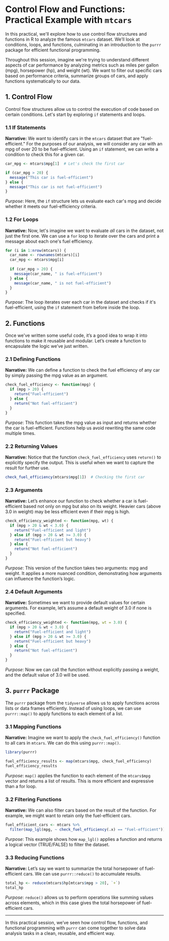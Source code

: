 # Control Flow and Functions: Practical Example with `mtcars`

In this practical, we'll explore how to use control flow structures and functions in R to analyze the famous `mtcars` dataset. We’ll look at conditions, loops, and functions, culminating in an introduction to the `purrr` package for efficient functional programming.

Throughout this session, imagine we're trying to understand different aspects of car performance by analyzing metrics such as miles per gallon (mpg), horsepower (hp), and weight (wt). We want to filter out specific cars based on performance criteria, summarize groups of cars, and apply functions systematically to our data.

## 1. Control Flow

Control flow structures allow us to control the execution of code based on certain conditions. Let's start by exploring `if` statements and loops.

### 1.1 If Statements

**Narrative:**
We want to identify cars in the `mtcars` dataset that are "fuel-efficient." For the purposes of our analysis, we will consider any car with an mpg of over 20 to be fuel-efficient. Using an `if` statement, we can write a condition to check this for a given car.

```r
car_mpg <- mtcars$mpg[1]  # Let's check the first car

if (car_mpg > 20) {
  message("This car is fuel-efficient")
} else {
  message("This car is not fuel-efficient")
}
```

*Purpose*: Here, the `if` structure lets us evaluate each car's mpg and decide whether it meets our fuel-efficiency criteria.

### 1.2 For Loops

**Narrative:**
Now, let's imagine we want to evaluate *all* cars in the dataset, not just the first one. We can use a `for` loop to iterate over the cars and print a message about each one's fuel efficiency.

```r
for (i in 1:nrow(mtcars)) {
  car_name <- rownames(mtcars)[i]
  car_mpg <- mtcars$mpg[i]
  
  if (car_mpg > 20) {
    message(car_name, " is fuel-efficient")
  } else {
    message(car_name, " is not fuel-efficient")
  }
}
```

*Purpose*: The loop iterates over each car in the dataset and checks if it's fuel-efficient, using the `if` statement from before inside the loop.

## 2. Functions

Once we've written some useful code, it’s a good idea to wrap it into functions to make it reusable and modular. Let’s create a function to encapsulate the logic we’ve just written.

### 2.1 Defining Functions

**Narrative:**
We can define a function to check the fuel efficiency of any car by simply passing the mpg value as an argument.

```r
check_fuel_efficiency <- function(mpg) {
  if (mpg > 20) {
    return("Fuel-efficient")
  } else {
    return("Not fuel-efficient")
  }
}
```

*Purpose*: This function takes the mpg value as input and returns whether the car is fuel-efficient. Functions help us avoid rewriting the same code multiple times.

### 2.2 Returning Values

**Narrative:**
Notice that the function `check_fuel_efficiency` uses `return()` to explicitly specify the output. This is useful when we want to capture the result for further use.

```r
check_fuel_efficiency(mtcars$mpg[1])  # Checking the first car
```

### 2.3 Arguments

**Narrative:**
Let’s enhance our function to check whether a car is fuel-efficient based not only on mpg but also on its weight. Heavier cars (above 3.0 in weight) may be less efficient even if their mpg is high.

```r
check_efficiency_weighted <- function(mpg, wt) {
  if (mpg > 20 & wt < 3.0) {
    return("Fuel-efficient and light")
  } else if (mpg > 20 & wt >= 3.0) {
    return("Fuel-efficient but heavy")
  } else {
    return("Not fuel-efficient")
  }
}
```

*Purpose*: This version of the function takes two arguments: mpg and weight. It applies a more nuanced condition, demonstrating how arguments can influence the function’s logic.

### 2.4 Default Arguments

**Narrative:**
Sometimes we want to provide default values for certain arguments. For example, let’s assume a default weight of 3.0 if none is specified.

```r
check_efficiency_weighted <- function(mpg, wt = 3.0) {
  if (mpg > 20 & wt < 3.0) {
    return("Fuel-efficient and light")
  } else if (mpg > 20 & wt >= 3.0) {
    return("Fuel-efficient but heavy")
  } else {
    return("Not fuel-efficient")
  }
}
```

*Purpose*: Now we can call the function without explicitly passing a weight, and the default value of 3.0 will be used.

## 3. `purrr` Package

The `purrr` package from the `tidyverse` allows us to apply functions across lists or data frames efficiently. Instead of using loops, we can use `purrr::map()` to apply functions to each element of a list.

### 3.1 Mapping Functions

**Narrative:**
Imagine we want to apply the `check_fuel_efficiency()` function to all cars in `mtcars`. We can do this using `purrr::map()`.

```r
library(purrr)

fuel_efficiency_results <- map(mtcars$mpg, check_fuel_efficiency)
fuel_efficiency_results
```

*Purpose*: `map()` applies the function to each element of the `mtcars$mpg` vector and returns a list of results. This is more efficient and expressive than a for loop.

### 3.2 Filtering Functions

**Narrative:**
We can also filter cars based on the result of the function. For example, we might want to retain only the fuel-efficient cars.

```r
fuel_efficient_cars <- mtcars %>%
  filter(map_lgl(mpg, ~ check_fuel_efficiency(.x) == "Fuel-efficient"))
```

*Purpose*: This example shows how `map_lgl()` applies a function and returns a logical vector (TRUE/FALSE) to filter the dataset.

### 3.3 Reducing Functions

**Narrative:**
Let’s say we want to summarize the total horsepower of fuel-efficient cars. We can use `purrr::reduce()` to accumulate results.

```r
total_hp <- reduce(mtcars$hp[mtcars$mpg > 20], `+`)
total_hp
```

*Purpose*: `reduce()` allows us to perform operations like summing values across elements, which in this case gives the total horsepower of fuel-efficient cars.

---

In this practical session, we’ve seen how control flow, functions, and functional programming with `purrr` can come together to solve data analysis tasks in a clean, reusable, and efficient way.
